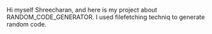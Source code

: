 Hi myself Shreecharan,
and here is my project about RANDOM_CODE_GENERATOR.
I used filefetching techniq to generate random code.
